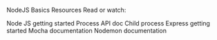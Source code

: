  NodeJS Basics
    Resources
Read or watch:

Node JS getting started
Process API doc
Child process
Express getting started
Mocha documentation
Nodemon documentation
